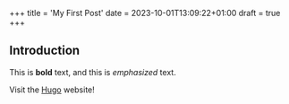 +++
title = 'My First Post'
date = 2023-10-01T13:09:22+01:00
draft = true
+++

## Introduction

This is **bold** text, and this is *emphasized* text.

Visit the [Hugo](https://gohugo.io) website!

